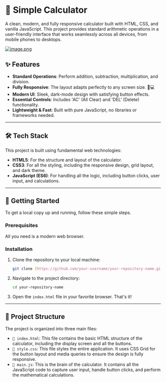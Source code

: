 # 📱 Simple Calculator

A clean, modern, and fully responsive calculator built with HTML, CSS, and vanilla JavaScript. This project provides standard arithmetic operations in a user-friendly interface that works seamlessly across all devices, from mobile phones to desktops.


[![image.png](https://i.postimg.cc/cHCGfLx3/image.png)](https://postimg.cc/3ysqT7Dr)

## ✨ Features

* **Standard Operations**: Perform addition, subtraction, multiplication, and division.
* **Fully Responsive**: The layout adapts perfectly to any screen size. 📱💻
* **Modern UI**: Sleek, dark-mode design with satisfying button effects.
* **Essential Controls**: Includes 'AC' (All Clear) and 'DEL' (Delete) functionality.
* **Lightweight & Fast**: Built with pure JavaScript, no libraries or frameworks needed.

---

## 🛠️ Tech Stack

This project is built using fundamental web technologies:

* **HTML5**: For the structure and layout of the calculator.
* **CSS3**: For all the styling, including the responsive design, grid layout, and dark theme.
* **JavaScript (ES6)**: For handling all the logic, including button clicks, user input, and calculations.

---

## 🚀 Getting Started

To get a local copy up and running, follow these simple steps.

### **Prerequisites**

All you need is a modern web browser.

### **Installation**

1.  Clone the repository to your local machine:
    ```bash
    git clone [https://github.com/your-username/your-repository-name.git](https://github.com/your-username/your-repository-name.git)
    ```
2.  Navigate to the project directory:
    ```bash
    cd your-repository-name
    ```
3.  Open the `index.html` file in your favorite browser. That's it!

---

## 📂 Project Structure

The project is organized into three main files:

* `📄 index.html`: This file contains the basic HTML structure of the calculator, including the display screen and all the buttons.
* `🎨 style.css`: This file styles the entire application. It uses CSS Grid for the button layout and media queries to ensure the design is fully responsive.
* `🧠 main.js`: This is the brain of the calculator. It contains all the JavaScript code to capture user input, handle button clicks, and perform the mathematical calculations.
